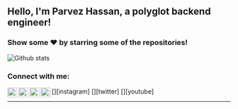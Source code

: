 ## Hello, I'm Parvez Hassan, a polyglot backend engineer!

### Show some ❤️ by starring some of the repositories!

![Github stats](https://github-readme-stats.vercel.app/api?username=parvez3019&show_icons=true&hide_border=true)

### Connect with me:

[<img align="left" alt="codeSTACKr | LinkedIn" width="22px" src="https://cdn2.iconfinder.com/data/icons/social-media-2285/512/1_Linkedin_unofficial_colored_svg-1024.png"/>][linkedin]
[<img align="left" alt="codeSTACKr | Instagram" width="22px" src="https://cdn2.iconfinder.com/data/icons/social-media-2285/512/1_Instagram_colored_svg_1-1024.png"/>][instagram]
[<img align="left" alt="codeSTACKr | Twitter" width="22px" src="https://cdn2.iconfinder.com/data/icons/social-media-2285/512/1_Twitter3_colored_svg-1024.png"/>][twitter]
[<img align="left" alt="codeSTACKr | Twitter" width="22px" src="https://cdn2.iconfinder.com/data/icons/social-media-2285/512/1_Youtube_colored_svg-1024.png"/>][youtube]
<br />

---

[linkedin]: https://www.linkedin.com/in/parvezhassan/
